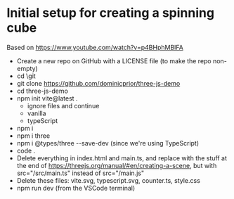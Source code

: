 # Initial setup for creating a spinning cube

Based on https://www.youtube.com/watch?v=p4BHphMBlFA 

* Create a new repo on GitHub with a LICENSE file (to make the repo non-empty)
* cd \git
* git clone https://github.com/dominicprior/three-js-demo
* cd three-js-demo
* npm init vite@latest .
  * ignore files and continue
  * vanilla
  * typeScript
* npm i
* npm i three
* npm i @types/three --save-dev  (since we're using TypeScript)
* code .
* Delete everything in index.html and main.ts, and replace with the stuff at the end of https://threejs.org/manual/#en/creating-a-scene, but with src="/src/main.ts" instead of src="/main.js"
* Delete these files: vite.svg, typescript.svg, counter.ts, style.css
* npm run dev (from the VSCode terminal)
